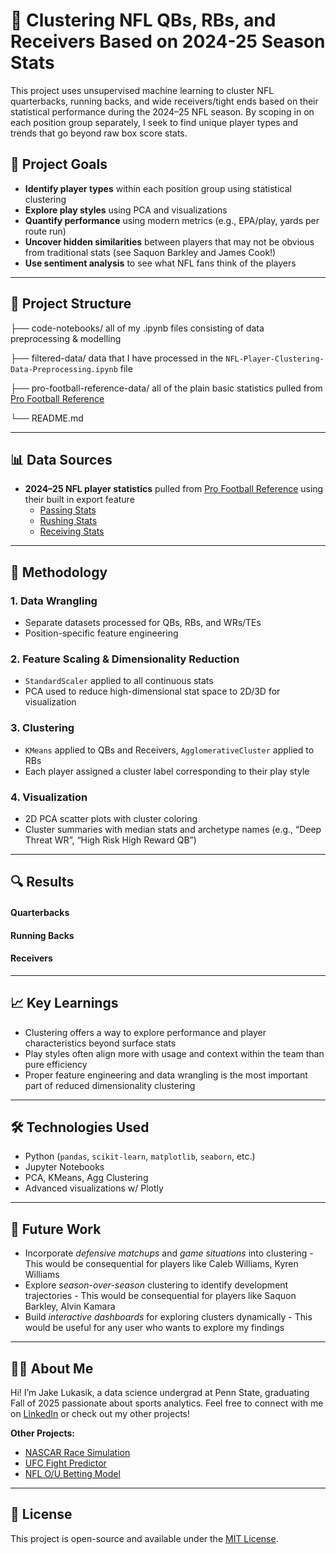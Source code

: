 # 🏈 Clustering NFL QBs, RBs, and Receivers Based on 2024-25 Season Stats

This project uses unsupervised machine learning to cluster NFL quarterbacks, running backs, and wide receivers/tight ends based on their statistical performance during the 2024–25 NFL season. By scoping in on each position group separately, I seek to find unique player types and trends that go beyond raw box score stats.

## 📌 Project Goals

- **Identify player types** within each position group using statistical clustering  
- **Explore play styles** using PCA and visualizations  
- **Quantify performance** using modern metrics (e.g., EPA/play, yards per route run)  
- **Uncover hidden similarities** between players that may not be obvious from traditional stats (see Saquon Barkley and James Cook!)
- **Use sentiment analysis** to see what NFL fans think of the players

---

## 📂 Project Structure

├── code-notebooks/ all of my .ipynb files consisting of data preprocessing & modelling

├── filtered-data/ data that I have processed in the `NFL-Player-Clustering-Data-Preprocessing.ipynb` file

├── pro-football-reference-data/ all of the plain basic statistics pulled from [Pro Football Reference](https://www.pro-football-reference.com/)

└── README.md

---

## 📊 Data Sources

- **2024–25 NFL player statistics** pulled from [Pro Football Reference](https://www.pro-football-reference.com/) using their built in export feature
  - [Passing Stats](https://www.pro-football-reference.com/years/2024/passing.htm)
  - [Rushing Stats](https://www.pro-football-reference.com/years/2024/rushing.htm)
  - [Receiving Stats](https://www.pro-football-reference.com/years/2024/receiving.htm)

---

## 🧪 Methodology

### 1. Data Wrangling
- Separate datasets processed for QBs, RBs, and WRs/TEs  
- Position-specific feature engineering

### 2. Feature Scaling & Dimensionality Reduction
- `StandardScaler` applied to all continuous stats  
- PCA used to reduce high-dimensional stat space to 2D/3D for visualization  

### 3. Clustering
- `KMeans` applied to QBs and Receivers, `AgglomerativeCluster` applied to RBs
- Each player assigned a cluster label corresponding to their play style  

### 4. Visualization
- 2D PCA scatter plots with cluster coloring  
- Cluster summaries with median stats and archetype names (e.g., “Deep Threat WR”, “High Risk High Reward QB”)  

---

## 🔍 Results

#### Quarterbacks

#### Running Backs

#### Receivers

---

## 📈 Key Learnings

- Clustering offers a way to explore performance and player characteristics beyond surface stats  
- Play styles often align more with usage and context within the team than pure efficiency  
- Proper feature engineering and data wrangling is the most important part of reduced dimensionality clustering 

---

## 🛠 Technologies Used

- Python (`pandas`, `scikit-learn`, `matplotlib`, `seaborn`, etc.)  
- Jupyter Notebooks  
- PCA, KMeans, Agg Clustering
- Advanced visualizations w/ Plotly

---

## 🚀 Future Work

- Incorporate *defensive matchups* and *game situations* into clustering - This would be consequential for players like Caleb Williams, Kyren Williams 
- Explore *season-over-season* clustering to identify development trajectories - This would be consequential for players like Saquon Barkley, Alvin Kamara
- Build *interactive dashboards* for exploring clusters dynamically - This would be useful for any user who wants to explore my findings

---

## 🙋‍♂️ About Me

Hi! I’m Jake Lukasik, a data science undergrad at Penn State, graduating Fall of 2025 passionate about sports analytics.
Feel free to connect with me on [LinkedIn](https://www.linkedin.com/in/-lukasik/) or check out my other projects!

**Other Projects:**
- [NASCAR Race Simulation](https://github.com/jake-lukasik/NASCAR-Race-Predictions)
- [UFC Fight Predictor](https://github.com/jake-lukasik/UFC-Fight-Predictor)
- [NFL O/U Betting Model](https://github.com/jake-lukasik/NFL-OU-Models)
---

## 📎 License

This project is open-source and available under the [MIT License](https://opensource.org/licenses/MIT).
